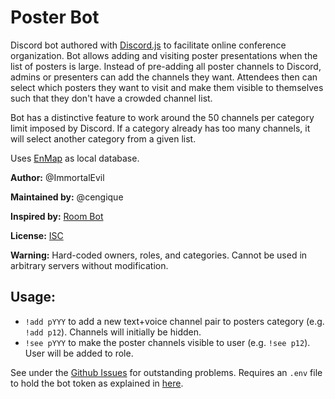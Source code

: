 # Poster Bot

Discord bot authored with [Discord.js](https://discord.js.org/#/) to
facilitate online conference organization. Bot allows adding and
visiting poster presentations when the list of posters is
large. Instead of pre-adding all poster channels to Discord, admins or
presenters can add the channels they want. Attendees then can select which
posters they want to visit and make them visible to themselves such
that they don't have a crowded channel list.

Bot has a distinctive feature to work around the 50 channels per
category limit imposed by Discord. If a category already has too many
channels, it will select another category from a given list.

Uses [EnMap](https://enmap.evie.dev/) as local database.

**Author:** @ImmortalEvil

**Maintained by:** @cengique

**Inspired by:** [Room Bot](https://milotrince.github.io/discord-roombot/)

**License:** [ISC](https://opensource.org/licenses/ISC)

**Warning:** Hard-coded owners, roles, and categories. Cannot be used
in arbitrary servers without modification.

## Usage:

- `!add pYYY` to add a new text+voice channel pair to posters category
  (e.g. `!add p12`). Channels will initially be hidden.
- `!see pYYY` to make the poster channels visible to user (e.g. `!see
  p12`). User will be added to role.

See under the [Github Issues](issues/) for outstanding problems. Requires an
`.env` file to hold the bot token as explained in 
[here](https://discordjs.guide/preparations/setting-up-a-bot-application.html#setting-up-a-bot-application).
